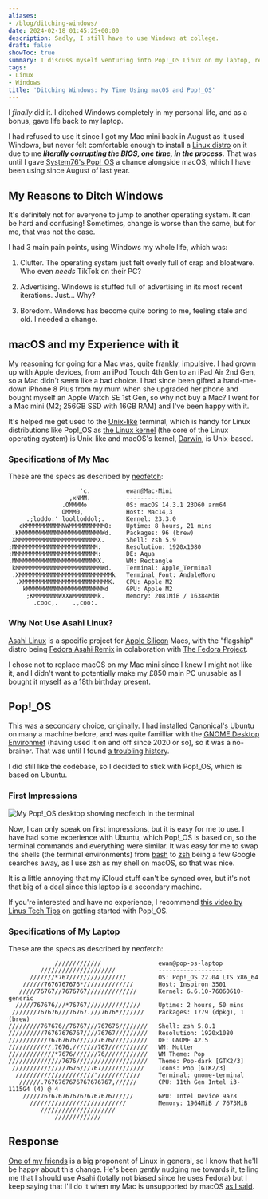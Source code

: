 ```yaml
---
aliases:
- /blog/ditching-windows/
date: 2024-02-18 01:45:25+00:00
description: Sadly, I still have to use Windows at college.
draft: false
showToc: true
summary: I discuss myself venturing into Pop!_OS Linux on my laptop, replacing Windows.
tags:
- Linux
- Windows
title: 'Ditching Windows: My Time Using macOS and Pop!_OS'
---
```


I *finally* did it. I ditched Windows completely in my personal life, and as a bonus, gave life back to my laptop.

I had refused to use it since I got my Mac mini back in August as it used Windows, but never felt comfortable enough to install a [Linux distro](https://en.wikipedia.org/wiki/Linux_distribution) on it due to me ***literally corrupting the BIOS, one time, in the process***. That was until I gave [System76's Pop!_OS](https://pop.system76.com/) a chance alongside macOS, which I have been using since August of last year.

## My Reasons to Ditch Windows

It's definitely not for everyone to jump to another operating system. It can be hard and confusing! Sometimes, change is worse than the same, but for me, that was not the case.

I had 3 main pain points, using Windows my whole life, which was:

1. Clutter. The operating system just felt overly full of crap and bloatware. Who even *needs* TikTok on their PC?

2. Advertising. Windows is stuffed full of advertising in its most recent iterations. Just... Why?

3. Boredom. Windows has become quite boring to me, feeling stale and old. I needed a change.

## macOS and my Experience with it

My reasoning for going for a Mac was, quite frankly, impulsive. I had grown up with Apple devices, from an iPod Touch 4th Gen to an iPad Air 2nd Gen, so a Mac didn't seem like a bad choice. I had since been gifted a hand-me-down iPhone 8 Plus from my mum when she upgraded her phone and bought myself an Apple Watch SE 1st Gen, so why not buy a Mac? I went for a Mac mini (M2; 256GB SSD with 16GB RAM) and I've been happy with it.

It's helped me get used to the [Unix-like](https://en.wikipedia.org/wiki/Unix-like) terminal, which is handy for Linux distributions like Pop!_OS as [the Linux kernel](https://en.wikipedia.org/wiki/Linux_kernel) (the core of the Linux operating system) is Unix-like and macOS's kernel, [Darwin](https://en.wikipedia.org/wiki/Darwin_(operating_system)), is Unix-based.

### Specifications of My Mac

These are the specs as described by [neofetch](https://en.wikipedia.org/wiki/Neofetch):

```plaintext
                    'c.          ewan@Mac-Mini 
                 ,xNMM.          ------------- 
               .OMMMMo           OS: macOS 14.3.1 23D60 arm64 
               OMMM0,            Host: Mac14,3 
     .;loddo:' loolloddol;.      Kernel: 23.3.0 
   cKMMMMMMMMMMNWMMMMMMMMMM0:    Uptime: 8 hours, 21 mins 
 .KMMMMMMMMMMMMMMMMMMMMMMMWd.    Packages: 96 (brew) 
 XMMMMMMMMMMMMMMMMMMMMMMMX.      Shell: zsh 5.9 
;MMMMMMMMMMMMMMMMMMMMMMMM:       Resolution: 1920x1080 
:MMMMMMMMMMMMMMMMMMMMMMMM:       DE: Aqua 
.MMMMMMMMMMMMMMMMMMMMMMMMX.      WM: Rectangle 
 kMMMMMMMMMMMMMMMMMMMMMMMMWd.    Terminal: Apple_Terminal 
 .XMMMMMMMMMMMMMMMMMMMMMMMMMMk   Terminal Font: AndaleMono 
  .XMMMMMMMMMMMMMMMMMMMMMMMMK.   CPU: Apple M2 
    kMMMMMMMMMMMMMMMMMMMMMMd     GPU: Apple M2 
     ;KMMMMMMMWXXWMMMMMMMk.      Memory: 2081MiB / 16384MiB 
       .cooc,.    .,coo:.
```

### Why Not Use Asahi Linux?

[Asahi Linux](https://asahilinux.org/about/) is a specific project for [Apple Silicon](https://en.wikipedia.org/wiki/Apple_silicon) Macs, with the "flagship" distro being [Fedora Asahi Remix](https://asahilinux.org/fedora/) in colaboration with [The Fedora Project](https://fedoraproject.org/).

I chose not to replace macOS on my Mac mini since I knew I might not like it, and I didn't want to potentially make my £850 main PC unusable as I bought it myself as a 18th birthday present.

## Pop!_OS

This was a secondary choice, originally. I had installed [Canonical's Ubuntu](https://ubuntu.com/) on many a machine before, and was quite familliar with the [GNOME Desktop Environmet](https://en.wikipedia.org/wiki/GNOME) (having used it on and off since 2020 or so), so it was a no-brainer. That was until I found [a troubling history](https://arstechnica.com/information-technology/2012/12/richard-stallman-calls-ubuntu-spyware-because-it-tracks-searches/).

I did still like the codebase, so I decided to stick with Pop!_OS, which is based on Ubuntu.

### First Impressions

![My Pop!_OS desktop showing neofetch in the terminal](/images/linux/Pop!_OS-desktop.png 'My Pop!_OS desktop showing neofetch in the terminal')

Now, I can only speak on first impressions, but it is easy for me to use. I have had some experience with Ubuntu, which Pop!_OS is based on, so the terminal commands and everything were similar. It was easy for me to swap the shells (the terminal environments) from [bash](https://en.wikipedia.org/wiki/Bash_(Unix_shell)) to [zsh](https://en.wikipedia.org/wiki/Z_shell) being a few Google searches away, as I use zsh as my shell on macOS, so that was nice.

It is a little annoying that my iCloud stuff can't be synced over, but it's not that big of a deal since this laptop is a secondary machine.

If you're interested and have no experience, I recommend [this video by Linus Tech Tips](https://www.youtube.com/watch?v=_Ua-d9OeUOg) on getting started with Pop!_OS.

### Specifications of My Laptop

These are the specs as described by neofetch:

```plaintext
             /////////////                ewan@pop-os-laptop 
         /////////////////////            ------------------ 
      ///////*767////////////////         OS: Pop!_OS 22.04 LTS x86_64 
    //////7676767676*//////////////       Host: Inspiron 3501 
   /////76767//7676767//////////////      Kernel: 6.6.10-76060610-generic 
  /////767676///*76767///////////////     Uptime: 2 hours, 50 mins 
 ///////767676///76767.///7676*///////    Packages: 1779 (dpkg), 1 (brew) 
/////////767676//76767///767676////////   Shell: zsh 5.8.1 
//////////76767676767////76767/////////   Resolution: 1920x1080 
///////////76767676//////7676//////////   DE: GNOME 42.5 
////////////,7676,///////767///////////   WM: Mutter 
/////////////*7676///////76////////////   WM Theme: Pop 
///////////////7676////////////////////   Theme: Pop-dark [GTK2/3] 
 ///////////////7676///767////////////    Icons: Pop [GTK2/3] 
  //////////////////////'////////////     Terminal: gnome-terminal 
   //////.7676767676767676767,//////      CPU: 11th Gen Intel i3-1115G4 (4) @ 4 
    /////767676767676767676767/////       GPU: Intel Device 9a78 
      ///////////////////////////         Memory: 1964MiB / 7673MiB 
         /////////////////////
             /////////////                                        
```

## Response

[One of my friends](https://raichusrealm.com/) is a big proponent of Linux in general, so I know that he'll be happy about this change. He's been *gently* nudging me towards it, telling me that I should use Asahi (totally not biased since he uses Fedora) but I keep saying that I'll do it when my Mac is unsupported by macOS [as I said](#why-not-use-asahi-linux).